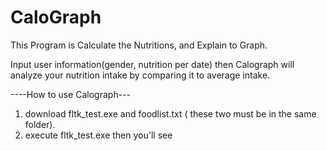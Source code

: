 # CaloGraph

This Program is Calculate the Nutritions, and Explain to Graph.

Input user information(gender, nutrition per date) then Calograph will analyze your nutrition intake by comparing it to average intake.

----How to use Calograph---
1. download fltk_test.exe and foodlist.txt ( these two must be in the same folder).
2. execute fltk_test.exe then you'll see 
